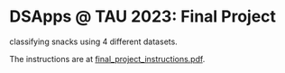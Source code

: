 # DSApps @ TAU 2023: Final Project

classifying snacks using 4 different datasets.

The instructions are at [final_project_instructions.pdf](final_project_instructions.pdf). 

